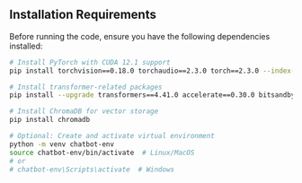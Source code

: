 ## Installation Requirements

Before running the code, ensure you have the following dependencies installed:

```bash
# Install PyTorch with CUDA 12.1 support
pip install torchvision==0.18.0 torchaudio==2.3.0 torch==2.3.0 --index-url https://download.pytorch.org/whl/cu121

# Install transformer-related packages
pip install --upgrade transformers==4.41.0 accelerate==0.30.0 bitsandbytes==0.43.0

# Install ChromaDB for vector storage
pip install chromadb

# Optional: Create and activate virtual environment
python -m venv chatbot-env
source chatbot-env/bin/activate  # Linux/MacOS
# or
# chatbot-env\Scripts\activate  # Windows
